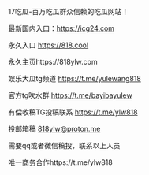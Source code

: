 17吃瓜-百万吃瓜群众信赖的吃瓜网站！

最新国内入口：https://icg24.com

永久入口  https://818.cool

永久主页https://818ylw.com

娱乐大瓜tg频道   https://t.me/yulewang818

官方tg吹水群   https://t.me/bayibayulew

有偿收稿TG投稿联系  https://t.me/ylw818

投邮箱稿  818ylw@proton.me

需要qq或者微信稿投，联系以上人员

唯一商务合作https://t.me/ylw818
